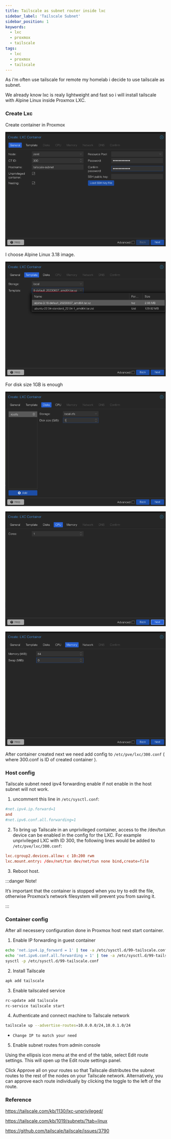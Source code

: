 ```yaml
---
title: Tailscale as subnet router inside lxc
sidebar_label: 'Tailscale Subnet'
sidebar_position: 1
keywords:
  - lxc
  - proxmox
  - tailscale
tags:
  - lxc
  - proxmox
  - tailscale
---
```


As i'm often use tailscale for remote my homelab i decide to use tailscale as subnet.

We already know lxc is realy lightweight and fast so i will install tailscale with Alpine Linux inside Proxmox LXC.

### Create Lxc

Create container in Proxmox 

![](/img/tailscale-subnet/figure1.png)

I choose Alpine Linux 3.18 image.

![](/img/tailscale-subnet/figure2.png)

For disk size 1GB is enough

![](/img/tailscale-subnet/figure3.png)

![](/img/tailscale-subnet/figure4.png)

![](/img/tailscale-subnet/figure5.png)

After container created next we need add config to `/etc/pve/lxc/300.conf` ( where 300.conf is ID of created container ).

### Host config

Tailscale subnet need ipv4 forwarding enable if not enable in the host subnet will not work.

1. uncomment this line in `/etc/sysctl.conf`:

```conf
#net.ipv4.ip.forward=1
and
#net.ipv6.conf.all.forwarding=1
```

2. To bring up Tailscale in an unprivileged container, access to the /dev/tun device can be enabled in the config for the LXC. For example unprivileged LXC with ID 300, the following lines would be added to `/etc/pve/lxc/300.conf`:

```conf
lxc.cgroup2.devices.allow: c 10:200 rwm
lxc.mount.entry: /dev/net/tun dev/net/tun none bind,create=file
```

3. Reboot host.

:::danger Note!

It’s important that the container is stopped when you try to edit the file, otherwise Proxmox’s network filesystem will prevent you from saving it.

:::

### Container config

After all necessery configuration done in Proxmox host next start container.

1. Enable IP forwarding in guest container

```bash
echo 'net.ipv4.ip_forward = 1' | tee -a /etc/sysctl.d/99-tailscale.conf
echo 'net.ipv6.conf.all.forwarding = 1' | tee -a /etc/sysctl.d/99-tailscale.conf
sysctl -p /etc/sysctl.d/99-tailscale.conf
```

2. Install Tailscale

```bash
apk add tailscale
```

3. Enable tailscaled service

```bash
rc-update add tailscale
rc-service tailscale start
```

4. Authenticate and connect machine to Tailscale network

```bash
tailscale up --advertise-routes=10.0.0.0/24,10.0.1.0/24
```
  - `Change IP to match your need`

5. Enable subnet routes from admin console

Using the ellipsis icon menu at the end of the table, select Edit route settings. This will open up the Edit route settings panel.

Click Approve all on your routes so that Tailscale distributes the subnet routes to the rest of the nodes on your Tailscale network. Alternatively, you can approve each route individually by clicking the toggle to the left of the route.

### Reference

https://tailscale.com/kb/1130/lxc-unprivileged/

https://tailscale.com/kb/1019/subnets/?tab=linux

https://github.com/tailscale/tailscale/issues/3790